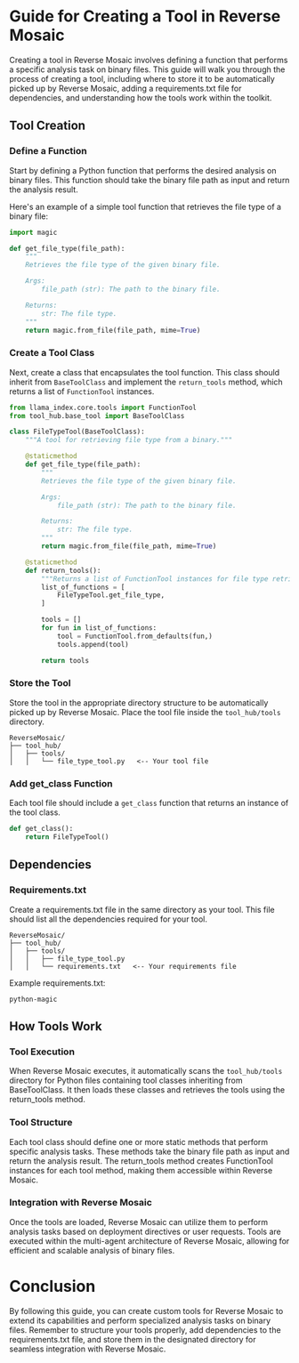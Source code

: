# Guide for Creating a Tool in Reverse Mosaic
Creating a tool in Reverse Mosaic involves defining a function that performs a specific analysis task on binary files. This guide will walk you through the process of creating a tool, including where to store it to be automatically picked up by Reverse Mosaic, adding a requirements.txt file for dependencies, and understanding how the tools work within the toolkit.

## Tool Creation
### Define a Function
Start by defining a Python function that performs the desired analysis on binary files. This function should take the binary file path as input and return the analysis result.

Here's an example of a simple tool function that retrieves the file type of a binary file:

```python
import magic

def get_file_type(file_path):
    """
    Retrieves the file type of the given binary file.

    Args:
        file_path (str): The path to the binary file.

    Returns:
        str: The file type.
    """
    return magic.from_file(file_path, mime=True)
```

### Create a Tool Class
Next, create a class that encapsulates the tool function. This class should inherit from ```BaseToolClass``` and implement the ```return_tools``` method, which returns a list of ```FunctionTool``` instances.

```python
from llama_index.core.tools import FunctionTool
from tool_hub.base_tool import BaseToolClass

class FileTypeTool(BaseToolClass):
    """A tool for retrieving file type from a binary."""

    @staticmethod
    def get_file_type(file_path):
        """
        Retrieves the file type of the given binary file.

        Args:
            file_path (str): The path to the binary file.

        Returns:
            str: The file type.
        """
        return magic.from_file(file_path, mime=True)

    @staticmethod
    def return_tools():
        """Returns a list of FunctionTool instances for file type retrieval."""
        list_of_functions = [
            FileTypeTool.get_file_type,
        ]

        tools = []
        for fun in list_of_functions:
            tool = FunctionTool.from_defaults(fun,)
            tools.append(tool)

        return tools
```

### Store the Tool
Store the tool in the appropriate directory structure to be automatically picked up by Reverse Mosaic. Place the tool file inside the ```tool_hub/tools``` directory.

```
ReverseMosaic/
├── tool_hub/
│   ├── tools/
│   │   └── file_type_tool.py   <-- Your tool file
```

### Add get_class Function
Each tool file should include a ```get_class``` function that returns an instance of the tool class.

```python
def get_class():
    return FileTypeTool()
```

## Dependencies
### Requirements.txt
Create a requirements.txt file in the same directory as your tool. This file should list all the dependencies required for your tool.

```
ReverseMosaic/
├── tool_hub/
│   ├── tools/
│   │   ├── file_type_tool.py
│   │   └── requirements.txt   <-- Your requirements file
```

Example requirements.txt:

```
python-magic
```

## How Tools Work
### Tool Execution
When Reverse Mosaic executes, it automatically scans the ```tool_hub/tools``` directory for Python files containing tool classes inheriting from BaseToolClass. It then loads these classes and retrieves the tools using the return_tools method.

### Tool Structure
Each tool class should define one or more static methods that perform specific analysis tasks. These methods take the binary file path as input and return the analysis result. The return_tools method creates FunctionTool instances for each tool method, making them accessible within Reverse Mosaic.

### Integration with Reverse Mosaic
Once the tools are loaded, Reverse Mosaic can utilize them to perform analysis tasks based on deployment directives or user requests. Tools are executed within the multi-agent architecture of Reverse Mosaic, allowing for efficient and scalable analysis of binary files.

# Conclusion
By following this guide, you can create custom tools for Reverse Mosaic to extend its capabilities and perform specialized analysis tasks on binary files. Remember to structure your tools properly, add dependencies to the requirements.txt file, and store them in the designated directory for seamless integration with Reverse Mosaic.





